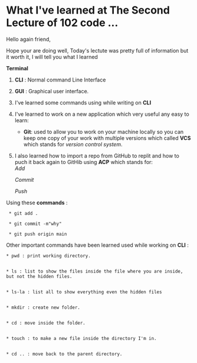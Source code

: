 # What I've learned at The Second Lecture of 102 code ...
Hello again friend,

Hope your are doing well, Today's lectute was pretty full of information but it worth it, I will tell you what I learned 

  **Terminal**

1. **CLI** : Normal command Line Interface 
2. **GUI** : Graphical user interface.
3. I've learned some commands using while writing on **CLI**  
4. I've learned to work on a new application which very useful any easy to learn: 
 
     - **Git**: used to allow you to work on your machine locally 
   so you can keep one copy of your work with multiple versions which called **VCS** which stands for *version control system*.


5. I also learned how to import a repo from GitHub to replit and how to puch it back again to GitHib using **ACP** which stands for:   
   *Add*

   *Commit* 

   *Push*

  Using these **commands** :
   
     * git add .

     * git commit -m"why"

     * git push origin main      
  
  
  Other important commands have been learned used while working on **CLI** : 


    * pwd : print working directory.


    * ls : list to show the files inside the file where you are inside, but not the hidden files.


    * ls-la : list all to show everything even the hidden files 


    * mkdir : create new folder.


    * cd : move inside the folder.


    * touch : to make a new file inside the directory I'm in.


    * cd .. : move back to the parent directory.
   